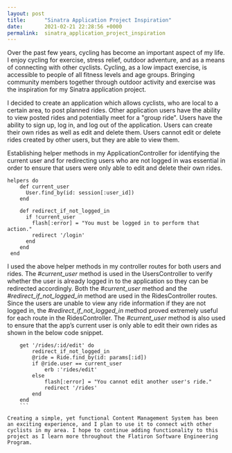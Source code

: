 ```yaml
---
layout: post
title:      "Sinatra Application Project Inspiration"
date:       2021-02-21 22:28:56 +0000
permalink:  sinatra_application_project_inspiration
---
```



Over the past few years, cycling has become an important aspect of my life. I enjoy cycling for exercise, stress relief, outdoor adventure, and as a means of connecting with other cyclists. Cycling, as a low impact exercise, is accessible to people of all fitness levels and age groups. Bringing community members together through outdoor activity and exercise was the inspiration for my Sinatra application project. 

I decided to create an application which allows cyclists, who are local to a certain area, to post planned rides. Other application users have the ability to view posted rides and potentially meet for a "group ride". Users have the ability to sign up, log in, and log out of the application. Users can create their own rides as well as edit and delete them. Users cannot edit or delete rides created by other users, but they are able to view them. 

Establishing helper methods in my ApplicationController for identifying the current user and for redirecting users who are not logged in was essential in order to ensure that users were only able to edit and delete their own rides. 


```
helpers do 
    def current_user 
      User.find_by(id: session[:user_id])
    end 

    def redirect_if_not_logged_in 
      if !current_user 
        flash[:error] = "You must be logged in to perform that action."
        redirect '/login'
      end 
    end 
 end 
```

I used the above helper methods in my controller routes for both users and rides. The *#current_user* method is used in the UsersController to verify whether the user is already logged in to the application so they can be redirected accordingly. Both the *#current_user* method and the *#redirect_if_not_logged_in* method are used in the RidesController routes. Since the users are unable to view any ride information if they are not logged in, the *#redirect_if_not_logged_in* method proved extremely useful for each route in the RidesController.  The *#current_user* method is also used to ensure that the app’s current user is only able to edit their own rides as shown in the below code snippet.

```
    get '/rides/:id/edit' do
        redirect_if_not_logged_in
        @ride = Ride.find_by(id: params[:id])
        if @ride.user == current_user 
            erb :'rides/edit'
        else 
            flash[:error] = "You cannot edit another user's ride."
            redirect '/rides'
        end 
    end 
	```
	
Creating a simple, yet functional Content Management System has been an exciting experience, and I plan to use it to connect with other cyclists in my area. I hope to continue adding functionality to this project as I learn more throughout the Flatiron Software Engineering Program.

	
